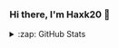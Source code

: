 ### Hi there, I'm Haxk20 👋 

<details>
  <summary>:zap: GitHub Stats</summary>

  <img align="left" alt="Haxk20's GitHub Stats" src="https://github-readme-stats.vercel.app/api?username=Haxk20&show_icons=true&hide_border=true&theme=radical" />

</details>
